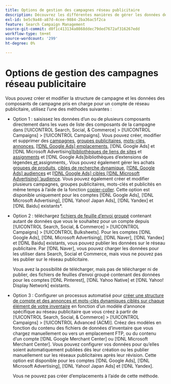 ```yaml
---
title: Options de gestion des campagnes réseau publicitaire
description: Découvrez les différentes manières de gérer les données de vos campagnes de réseau publicitaire.
exl-id: be5c9a48-a87d-4cee-9884-2ba36ac5f2ca
feature: Search Campaign Management
source-git-commit: d0f1c413134a0868ddec79ded7672af316267edd
workflow-type: tm+mt
source-wordcount: '299'
ht-degree: 0%

---
```


# Options de gestion des campagnes réseau publicitaire

Vous pouvez créer et modifier la structure de campagne et les données des composants de campagne pris en charge
pour un compte de réseau publicitaire, utilisez l’une des méthodes suivantes :

* Option 1 : saisissez les données d’un ou de plusieurs composants directement dans les vues de liste des composants de la campagne dans [!UICONTROL Search, Social, & Commerce] > [!UICONTROL Campaigns] > [!UICONTROL Campaigns]. Vous pouvez créer, modifier et supprimer des [campagnes](/help/search-social-commerce/campaign-management/campaigns/campaign-manage.md), [groupes publicitaires](/help/search-social-commerce/campaign-management/campaigns/ad-group-manage.md), [mots-clés](/help/search-social-commerce/campaign-management/campaigns/keyword-manage.md), [annonces](/help/search-social-commerce/campaign-management/campaigns/ad-manage.md), [[!DNL Google Ads] emplacements](/help/search-social-commerce/campaign-management/campaigns/placement-manage.md), [!DNL Google Ads] et [!DNL Microsoft Advertising][bibliothèques de liens de sites](/help/search-social-commerce/campaign-management/campaigns/sitelink-extension-manage.md) et [assignments](/help/search-social-commerce/campaign-management/campaigns/sitelink-extension-associate.md) et [!DNL Google Ads]bibliothèques d’extensions de légendes[ et ](/help/search-social-commerce/campaign-management/campaigns/callout-extension-manage.md)assignments[ ](/help/search-social-commerce/campaign-management/campaigns/callout-extension-associate.md). Vous pouvez également gérer les achats [groupes de produits](/help/search-social-commerce/campaign-management/campaigns/product-group-manage.md), [cibles de recherche dynamique](/help/search-social-commerce/campaign-management/campaigns/dynamic-search-target-manage.md), [[!DNL Google Ads] audiences](/help/search-social-commerce/campaign-management/campaigns/audience-about.md) et [[!DNL Google Ads] cibles  [!DNL Microsoft Advertising] ’audience](/help/search-social-commerce/campaign-management/campaigns/audience-targets-manage.md). Vous pouvez également créer et modifier plusieurs campagnes, groupes publicitaires, mots-clés et publicités en même temps à l’aide de la fonction [copier-coller](/help/search-social-commerce/campaign-management/campaigns/copy-paste.md). Cette option est disponible uniquement pour les comptes [!DNL Google Ads], [!DNL Microsoft Advertising], [!DNL Yahoo! Japan Ads], [!DNL Yandex] et [!DNL Baidu] existants*.

* Option 2 : téléchargez [fichiers de feuille d’envoi groupé](/help/search-social-commerce/campaign-management/bulksheets/bulksheet-about.md) contenant autant de données que vous le souhaitez pour un compte depuis [!UICONTROL Search, Social, & Commerce] > [!UICONTROL Campaigns] > [!UICONTROL Bulksheets]. Pour les comptes [!DNL Google Ads], [!DNL Microsoft Advertising], [!DNL Naver], [!DNL Yandex] et [!DNL Baidu] existants, vous pouvez publier les données sur le réseau publicitaire. Par [!DNL Naver], vous pouvez charger les données pour les utiliser dans Search, Social et Commerce, mais vous ne pouvez pas les publier sur le réseau publicitaire.

  Vous avez la possibilité de télécharger, mais pas de télécharger ni de publier, des fichiers de feuilles d’envoi groupé contenant des données pour les comptes [!DNL Pinterest], [!DNL Yahoo Native] et [!DNL Yahoo! Display Network] existants.

* Option 3 : Configurer un processus automatisé pour [créer une structure de compte et des annonces et mots-clés dynamiques ciblés sur chaque élément de votre inventaire](/help/search-social-commerce/campaign-management/inventory-feeds/inventory-feeds-about.md) en fonction d’un modèle d’annonce spécifique au réseau publicitaire que vous créez à partir de [!UICONTROL Search, Social, & Commerce] > [!UICONTROL Campaigns] > [!UICONTROL  Advanced (ACM)]. Créez des modèles en fonction du contenu des fichiers de données d’inventaire que vous chargez manuellement ou vers un emplacement FTP, ou du contenu d’un compte [!DNL Google Merchant Center] ou [!DNL Microsoft Merchant Center]. Vous pouvez configurer vos données pour qu’elles soient automatiquement publiées dès leur création ou les publier manuellement sur les réseaux publicitaires après leur révision. Cette option est disponible pour les comptes [!DNL Google Ads], [!DNL Microsoft Advertising], [!DNL Yahoo! Japan Ads] et [!DNL Yandex].

  Vous ne pouvez pas créer d’emplacements à l’aide de cette méthode.
